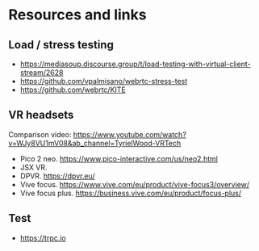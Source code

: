 # Resources and links

## Load / stress testing
- https://mediasoup.discourse.group/t/load-testing-with-virtual-client-stream/2628
- https://github.com/vpalmisano/webrtc-stress-test
- https://github.com/webrtc/KITE

## VR headsets
Comparison video: https://www.youtube.com/watch?v=WJy8VU1mV08&ab_channel=TyrielWood-VRTech

- Pico 2 neo. https://www.pico-interactive.com/us/neo2.html
- JSX VR.
- DPVR. https://dpvr.eu/
- Vive focus. https://www.vive.com/eu/product/vive-focus3/overview/
- Vive focus plus. https://business.vive.com/eu/product/focus-plus/

## Test
- https://trpc.io